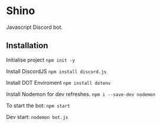 # Shino
 Javascript Discord bot.


## Installation
 Initialise project
 ``` npm init -y ```

 Install DiscordJS
 ``` npm install discord.js ```

 Install DOT Enviroment
 ``` npm install dotenv ```

 Install Nodemon for dev refreshes.
 ``` npm i --save-dev nodemon ```

 To start the bot:
 ``` npm start ```
 
 Dev start:
 ``` nodemon bot.js ```